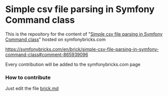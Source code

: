 Simple csv file parsing in Symfony Command class
================================================

This is the repository for the content of "[Simple csv file parsing in Symfony Command class](https://symfonybricks.com/en/brick/simple-csv-file-parsing-in-symfony-command-class#comment-865939096)" hosted on symfonybricks.com

https://symfonybricks.com/en/brick/simple-csv-file-parsing-in-symfony-command-class#comment-865939096


Every contribution will be added to the symfonybricks.com page

### How to contribute

Just edit the file [brick.md](brick.md)

